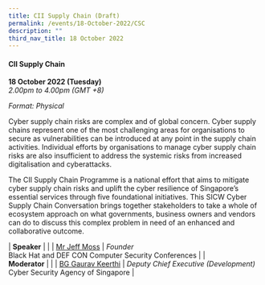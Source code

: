 ```yaml
---
title: CII Supply Chain (Draft)
permalink: /events/18-October-2022/CSC
description: ""
third_nav_title: 18 October 2022
---
```


#### **CII Supply Chain**

**18 October 2022 (Tuesday)**  
*2.00pm to 4.00pm (GMT +8)*

*Format: Physical*

Cyber supply chain risks are complex and of global concern. Cyber supply chains represent one of the most challenging areas for organisations to secure as vulnerabilities can be introduced at any point in the supply chain activities. Individual efforts by organisations to manage cyber supply chain risks are also insufficient to address the systemic risks from increased digitalisation and cyberattacks.  
 
The CII Supply Chain Programme is a national effort that aims to mitigate cyber supply chain risks and uplift the cyber resilience of Singapore’s essential services through five foundational initiatives. This SICW Cyber Supply Chain Conversation brings together stakeholders to take a whole of ecosystem approach on what governments, business owners and vendors can do to discuss this complex problem in need of an enhanced and collaborative outcome. 


| **Speaker**    |                                                              |
| [Mr Jeff Moss](/speaker-jeff-moss)  | *Founder*<br>Black Hat and DEF CON Computer Security Conferences                  |
| <br> **Moderator**          |                                                              |
| [BG Gaurav Keerthi](/speaker-gaurav-k)  | *Deputy Chief Executive (Development)*<br>Cyber Security Agency of Singapore                  |